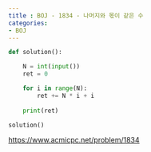 ```yaml
---
title : BOJ - 1834 - 나머지와 몫이 같은 수
categories:
- BOJ
---
```


```python
def solution():

    N = int(input())
    ret = 0

    for i in range(N):
        ret += N * i + i
    
    print(ret)

solution()
```

https://www.acmicpc.net/problem/1834